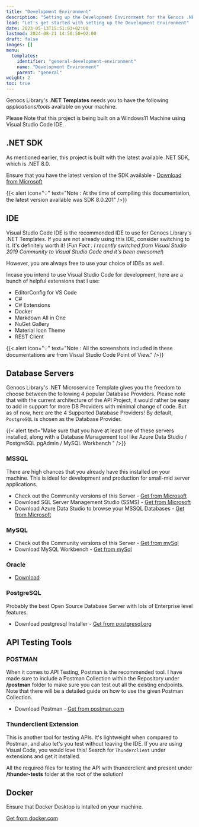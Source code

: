 ```yaml
---
title: "Development Environment"
description: "Setting up the Development Environment for the Genocs .NET Templates"
lead: "Let's get started with setting up the Development Environment"
date: 2023-05-13T15:51:03+02:00
lastmod: 2024-08-21 14:50:50+02:00
draft: false
images: []
menu:
  templates:
    identifier: "general-development-environment"
    name: "Development Environment"
    parent: "general"
weight: 2
toc: true
---
```

Genocs Library's **.NET Templates** needs you to have the following *applications/tools* available on your machine. 

Please Note that this project is being built on a Windows11 Machine using Visual Studio Code IDE.

## .NET SDK

As mentioned earlier, this project is built with the latest available .NET SDK, which is .NET 8.0.

Ensure that you have the latest version of the SDK available - [Download from Microsoft](https://dotnet.microsoft.com/download/dotnet/8.0)

{{< alert icon="💡" text="Note : At the time of compiling this documentation, the latest version available was SDK 8.0.201" />}}


## IDE

Visual Studio Code IDE is the recommended IDE to use for Genocs Library's .NET Templates. If you are not already using this IDE, consider switching to it. It's definitely worth it! (_Fun Fact : I recently switched from Visual Studio 2019 Community to Visual Studio Code and it's been awesome!_)

However, you are always free to use your choice of IDEs as well.

Incase you intend to use Visual Studio Code for development, here are a bunch of helpful extensions that I use:
- EditorConfig for VS Code
- C#
- C# Extensions
- Docker
- Markdown All in One
- NuGet Gallery
- Material Icon Theme
- REST Client

{{< alert icon="💡" text="Note : All the screenshots included in these documentations are from Visual Studio Code Point of View." />}}

## Database Servers

Genocs Library's .NET Microservice Template gives you the freedom to choose between the following 4 popular Database Providers. Please note that with the current architecture of the API Project, it would rather be easy to add in support for more DB Providers with minimal change of code. But as of now, here are the 4 Supported Database Providers! By default, `PostgreSQL` is chosen as the Database Provider.

{{< alert text="Make sure that you have at least one of these servers installed, along with a Database Management tool like Azure Data Studio / PostgreSQL pgAdmin / MySQL Workbench " />}}



### MSSQL

There are high chances that you already have this installed on your machine. This is ideal for development and production for small-mid server applications.

- Check out the Community versions of this Server - [Get from Microsoft](https://www.microsoft.com/en-in/sql-server/sql-server-downloads)
- Download SQL Server Management Studio (SSMS) - [Get from Microsoft](https://docs.microsoft.com/en-us/sql/ssms/download-sql-server-management-studio-ssms?view=sql-server-ver15)
- Download Azure Data Studio to browse your MSSQL Databases - [Get from Microsoft](https://docs.microsoft.com/en-us/sql/azure-data-studio/download-azure-data-studio)

### MySQL

- Check out the Community versions of this Server - [Get from mySql](https://dev.mysql.com/downloads/mysql/)
- Download MySQL Workbench - [Get from mySql](https://dev.mysql.com/downloads/workbench/)

### Oracle

- [Download](https://www.oracle.com/in/database/technologies/oracle19c-windows-downloads.html)

### PostgreSQL

Probably the best Open Source Database Server with lots of Enterprise level features.
- Download postgresql Installer - [Get from postgresql.org](https://www.postgresql.org/download/)

## API Testing Tools

### POSTMAN

When it comes to API Testing, Postman is the recommended tool. I have made sure to include a Postman Collection within the Repository under **/postman** folder to make sure you can test out all the existing endpoints. Note that there will be a detailed guide on how to use the given Postman Collection.
- Download Postman - [Get from postman.com](https://www.postman.com/downloads/)

### Thunderclient Extension

This is another tool for testing APIs. It's lightweight when compared to Postman, and also let's you test without leaving the IDE.
If you are using Visual Code, you would love this! Search for `Thunderclient` under extensions and get it installed.

All the required files for testing the API with thunderclient and present under **/thunder-tests** folder at the root of the solution!

## Docker

Ensure that Docker Desktop is intalled on your machine.

[Get from docker.com](https://www.docker.com/products/docker-desktop/)